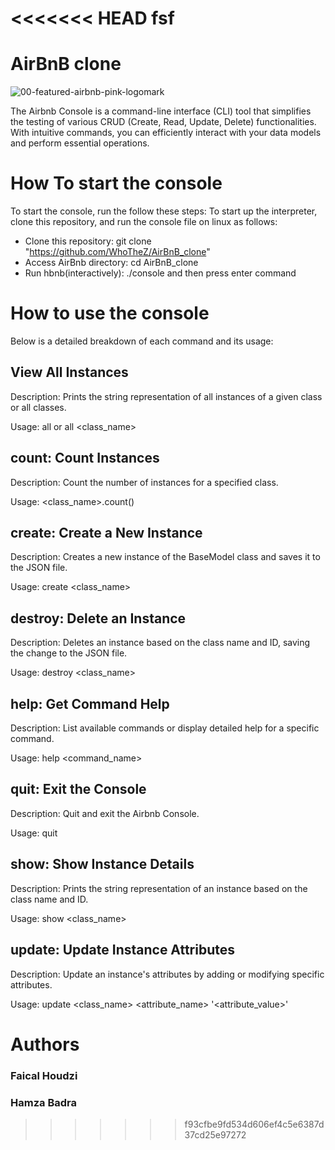 <<<<<<< HEAD
fsf
=======
# AirBnB clone
![00-featured-airbnb-pink-logomark](https://github.com/WhoTheZ/AirBnB_clone/assets/125459606/61cd05a2-21fe-4f67-bdfe-c47de94f7e32)

The Airbnb Console is a command-line interface (CLI) tool that simplifies the testing of various CRUD (Create, Read, Update, Delete) functionalities. With intuitive commands, you can efficiently interact with your data models and perform essential operations.

# How To start the console

To start the console, run the follow these steps: To start up the interpreter, clone this repository, and run the console file on linux as follows:

- Clone this repository: git clone "https://github.com/WhoTheZ/AirBnB_clone"
- Access AirBnb directory: cd AirBnB_clone
- Run hbnb(interactively): ./console and then press enter command

# How to use the console
Below is a detailed breakdown of each command and its usage:
## View All Instances
Description: Prints the string representation of all instances of a given class or all classes.

Usage:  all or all <class_name>

## count: Count Instances
Description: Count the number of instances for a specified class.

Usage: <class_name>.count()

## create: Create a New Instance
Description: Creates a new instance of the BaseModel class and saves it to the JSON file.

Usage: create <class_name>

## destroy: Delete an Instance
Description: Deletes an instance based on the class name and ID, saving the change to the JSON file.

Usage: destroy <class_name> <id>

## help: Get Command Help
Description: List available commands or display detailed help for a specific command.

Usage: help <command_name>

## quit: Exit the Console
Description: Quit and exit the Airbnb Console.

Usage: quit

## show: Show Instance Details

Description: Prints the string representation of an instance based on the class name and ID.

Usage: show <class_name> <id>

## update: Update Instance Attributes

Description: Update an instance's attributes by adding or modifying specific attributes.

Usage: update <class_name> <id> <attribute_name> '<attribute_value>'

# Authors
### Faical Houdzi
### Hamza Badra
>>>>>>> f93cfbe9fd534d606ef4c5e6387d37cd25e97272
